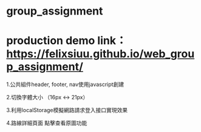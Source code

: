 # group_assignment
# production demo link：https://felixsiuu.github.io/web_group_assignment/

1.公共組件header, footer, nav使用javascript創建

2.切換字體大小 （16px <-> 21px）

3.利用localStorage模擬網路請求登入接口實現效果

4.路線詳細頁面 點擊查看原圖功能

